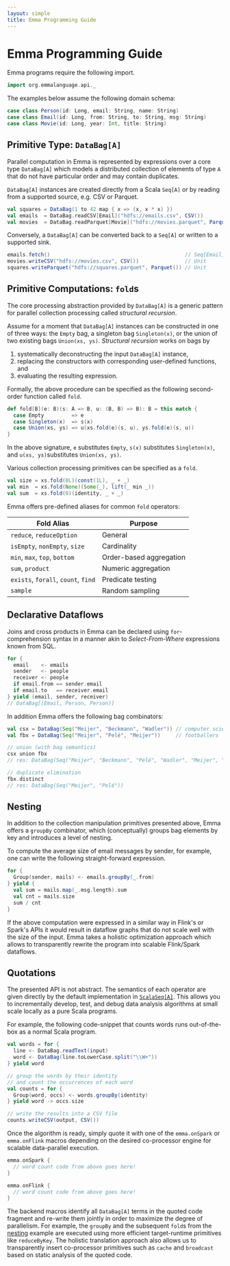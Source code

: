 ```yaml
---
layout: simple
title: Emma Programming Guide
---
```


# Emma Programming Guide

Emma programs require the following import.

```scala
import org.emmalanguage.api._
```

The examples below assume the following domain schema: 

```scala
case class Person(id: Long, email: String, name: String)
case class Email(id: Long, from: String, to: String, msg: String)
case class Movie(id: Long, year: Int, title: String)
```

## Primitive Type: `DataBag[A]`

Parallel computation in Emma is represented by expressions over a core type `DataBag[A]`
which models a distributed collection of elements of type `A`
that do not have particular order and may contain duplicates.

`DataBag[A]` instances are created directly from a Scala `Seq[A]`
or by reading from a supported source, e.g. CSV or Parquet.

```scala
val squares = DataBag(1 to 42 map { x => (x, x * x) })                       // DataBag[(Int, Int)]
val emails  = DataBag.readCSV[Email]("hdfs://emails.csv", CSV())             // DataBag[Email]
val movies  = DataBag.readParquet[Movie]("hdfs://movies.parquet", Parquet()) // DataBag[Movie]
```

Conversely, a `DataBag[A]` can be converted back to a `Seq[A]`
or written to a supported sink. 

```scala
emails.fetch()                                            // Seq[Email]
movies.writeCSV("hdfs://movies.csv", CSV())               // Unit
squares.writeParquet("hdfs://squares.parquet", Parquet()) // Unit
```

## Primitive Computations: `fold`s

The core processing abstraction provided by `DataBag[A]` is a generic pattern for parallel
collection processing called *structural recursion*.

Assume for a moment that `DataBag[A]` instances can be constructed in one of three ways:
the `Empty` bag, a singleton bag `Singleton(x)`, or the union of two existing bags `Union(xs, ys)`.
*Structural recursion* works on bags by

1. systematically deconstructing the input `DataBag[A]` instance, 
2. replacing the constructors with corresponding user-defined functions, and 
3. evaluating the resulting expression.

Formally, the above procedure can be specified as the following second-order function called `fold`.

```scala
def fold[B](e: B)(s: A => B, u: (B, B) => B): B = this match {
  case Empty         => e
  case Singleton(x)  => s(x)
  case Union(xs, ys) => u(xs.fold(e)(s, u), ys.fold(e)(s, u))
}
```

In the above signature, `e` substitutes `Empty`,
`s(x)` substitutes `Singleton(x)`,
and `u(xs, ys)`substitutes `Union(xs, ys)`.

Various collection processing primitives can be specified as a `fold`. 

```scala
val size = xs.fold(0L)(const(1L), _ + _)
val min  = xs.fold(None)(Some(_), lift(_ min _))
val sum  = xs.fold(0)(identity, _ + _)
```

Emma offers pre-defined aliases for common `fold` operators:

Fold Alias                          | Purpose
------------------------------------|-----------------------------
`reduce`, `reduceOption`            | General
`isEmpty`, `nonEmpty`, `size`       | Cardinality
`min`, `max`, `top`, `bottom`       | Order-based aggregation
`sum`, `product`                    | Numeric aggregation
`exists`, `forall`, `count`, `find` | Predicate testing
`sample`                            | Random sampling

## Declarative Dataflows

Joins and cross products in Emma can be declared using `for`-comprehension syntax
in a manner akin to *Select-From-Where* expressions known from SQL. 

```scala
for {
  email    <- emails
  sender   <- people
  receiver <- people
  if email.from == sender.email
  if email.to   == receiver.email
} yield (email, sender, receiver)
// DataBag[(Email, Person, Person)]
```

In addition Emma offers the following bag combinators:

```scala
val csx = DataBag(Seq("Meijer", "Beckmann", "Wadler")) // computer scientists
val fbx = DataBag(Seq("Meijer", "Pelé", "Meijer"))     // footballers

// union (with bag semantics)
csx union fbx
// res: DataBag(Seq("Meijer", "Beckmann", "Pelé", "Wadler", "Meijer", "Meijer"))

// duplicate elimination
fbx.distinct
// res: DataBag(Seq("Meijer", "Pelé"))
```

## Nesting

In addition to the collection manipulation primitives presented above,
Emma offers a `groupBy` combinator, which (conceptually) groups bag elements by key
and introduces a level of nesting. 

To compute the average size of email messages by sender, for example,
one can write the following straight-forward expression. 

```scala 
for {
  Group(sender, mails) <- emails.groupBy(_.from) 
} yield {
  val sum = mails.map(_.msg.length).sum
  val cnt = mails.size
  sum / cnt
}
```

If the above computation were expressed in a similar way in Flink's or Spark's APIs
it would result in dataflow graphs that do not scale well with the size of the input.
Emma takes a holistic optimization approach which allows to transparently rewrite the program
into scalable Flink/Spark dataflows.

## Quotations

The presented API is not abstract. The semantics of each operator are given directly by the
default implementation in
[`ScalaSeq[A]`](emma-language/src/main/scala/org/emmalanguage/api/ScalaSeq.scala).
This allows you to incrementally develop, test, and debug data analysis algorithms
at small scale locally as a pure Scala programs.

For example, the following code-snippet that counts words runs out-of-the-box
as a normal Scala program. 

```scala
val words = for {
  line <- DataBag.readText(input)
  word <- DataBag(line.toLowerCase.split("\\W+"))
} yield word

// group the words by their identity
// and count the occurrences of each word
val counts = for {
  Group(word, occs) <- words.groupBy(identity)
} yield word -> occs.size

// write the results into a CSV file
counts.writeCSV(output, CSV())
```

Once the algorithm is ready, simply quote it with one of the `emma.onSpark` or `emma.onFlink` macros
depending on the desired co-processor engine for scalable data-parallel execution.

```scala
emma.onSpark {
  // word count code from above goes here!
}

emma.onFlink {
  // word count code from above goes here!
}
```

The backend macros identify all `DataBag[A]` terms in the quoted code fragment
and re-write them jointly in order to maximize the degree of parallelism.
For example, the `groupBy` and the subsequent `fold`s from the [nesting](#nesting) example
are executed using more efficient target-runtime primitives like `reduceByKey`.
The holistic translation approach also allows us to transparently insert co-processor primitives
such as `cache` and `broadcast` based on static analysis of the quoted code.
